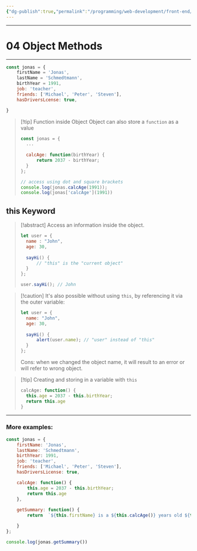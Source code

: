 ```yaml
---
{"dg-publish":true,"permalink":"/programming/web-development/front-end/javascript-vanilla/fundamentals-2/04-object-methods/","tags":["programming","webdevelopment","frontend","JavaScript"],"created":"2024-11-09T11:30:42.616+08:00"}
---
```


---
# 04 Object Methods

--- 
```javascript
const jonas = {
	firstName = 'Jonas',
	lastName = 'Schmedtmann',
	birthYear = 1991,
	job: 'teacher',
	friends: ['Michael', 'Peter', 'Steven'],
	hasDriversLcense: true,

}
```

>[!tip] Function inside Object
>Object can also store a `function` as a value
>```javascript
>const jonas = {
>	...
>	
>	calcAge: function(birthYear) {
>		return 2037 - birthYear;
>	}
>};
>
>// access using dot and square brackets
>console.log(jonas.calcAge(1991));
>console.log(jonas['calcAge'](1991))
>```

## this Keyword
>[!abstract] Access an information inside the object.
>```javascript
>let user = {
>	name : "John",
>	age: 30,
>	
>	sayHi() {
>		// "this" is the "current object"
>	}
>};
>
>user.sayHi(); // John
>```

>[!caution] It's also possible without using `this`, by referencing it via the outer variable:
>```javascript
>let user = {
>	name: "John",
>	age: 30,
>	
>	sayHi() {
>		alert(user.name); // "user" instead of "this"
>	}
>};
>```
>Cons: when we changed the object name, it will result to an error or will refer to wrong object.

>[!tip] Creating and storing in a variable with `this`
>```javascript
>calcAge: function() {
>	this.age = 2037 - this.birthYear;
>	return this.age
>}
>```

---
### More examples:
```javascript
const jonas = {
    firstName: 'Jonas',
    lastName: 'Schmedtmann',
    birthYear: 1991,
    job: 'teacher',
    friends: ['Michael', 'Peter', 'Steven'],
    hasDriversLicense: true,

	calcAge: function() {
		this.age = 2037 - this.birthYear;
		return this.age
	},
	
    getSummary: function() {
        return  `${this.firstName} is a ${this.calcAge()} years old ${this.job}, and he has ${this.hasDriversLicense ? 'a' : 'no'} driver's license.`

    }
};

console.log(jonas.getSummary())
```

